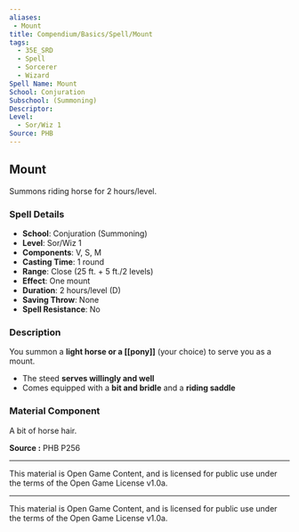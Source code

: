 ```yaml
---
aliases:
 - Mount
title: Compendium/Basics/Spell/Mount
tags:  
  - 35E_SRD  
  - Spell  
  - Sorcerer  
  - Wizard  
Spell Name: Mount
School: Conjuration
Subschool: (Summoning)
Descriptor: 
Level:  
  - Sor/Wiz 1  
Source: PHB
---
```


## Mount

Summons riding horse for 2 hours/level.

### Spell Details

- **School**: Conjuration (Summoning)  
- **Level**: Sor/Wiz 1  
- **Components**: V, S, M  
- **Casting Time**: 1 round  
- **Range**: Close (25 ft. + 5 ft./2 levels)  
- **Effect**: One mount  
- **Duration**: 2 hours/level (D)  
- **Saving Throw**: None  
- **Spell Resistance**: No  

### Description

You summon a **light horse or a [[pony]]** (your choice) to serve you as a mount.  
- The steed **serves willingly and well**  
- Comes equipped with a **bit and bridle** and a **riding saddle**

### Material Component

A bit of horse hair.


**Source :** PHB P256

---

This material is Open Game Content, and is licensed for public use under  
the terms of the Open Game License v1.0a.

---

This material is Open Game Content, and is licensed for public use under the terms of the Open Game License v1.0a.

